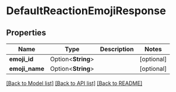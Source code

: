# DefaultReactionEmojiResponse

## Properties

Name | Type | Description | Notes
------------ | ------------- | ------------- | -------------
**emoji_id** | Option<**String**> |  | [optional]
**emoji_name** | Option<**String**> |  | [optional]

[[Back to Model list]](../README.md#documentation-for-models) [[Back to API list]](../README.md#documentation-for-api-endpoints) [[Back to README]](../README.md)


